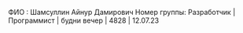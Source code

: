 ФИО : Шамсуллин Айнур Дамирович
Номер группы: Разработчик | Программист | будни вечер | 4828 | 12.07.23